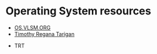 # Operating System resources

* [OS.VLSM.ORG](https://os.vlsm.org/)
* [Timothy Regana Tarigan](../) 

- TRT
